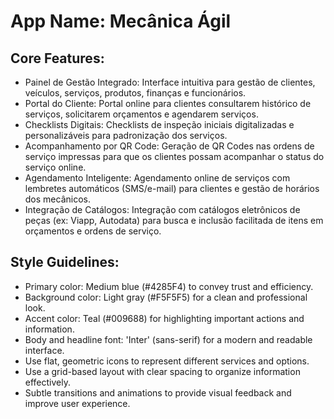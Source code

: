 # **App Name**: Mecânica Ágil

## Core Features:

- Painel de Gestão Integrado: Interface intuitiva para gestão de clientes, veículos, serviços, produtos, finanças e funcionários.
- Portal do Cliente: Portal online para clientes consultarem histórico de serviços, solicitarem orçamentos e agendarem serviços.
- Checklists Digitais: Checklists de inspeção iniciais digitalizadas e personalizáveis para padronização dos serviços.
- Acompanhamento por QR Code: Geração de QR Codes nas ordens de serviço impressas para que os clientes possam acompanhar o status do serviço online.
- Agendamento Inteligente: Agendamento online de serviços com lembretes automáticos (SMS/e-mail) para clientes e gestão de horários dos mecânicos.
- Integração de Catálogos: Integração com catálogos eletrônicos de peças (ex: Viapp, Autodata) para busca e inclusão facilitada de itens em orçamentos e ordens de serviço.

## Style Guidelines:

- Primary color: Medium blue (#4285F4) to convey trust and efficiency.
- Background color: Light gray (#F5F5F5) for a clean and professional look.
- Accent color: Teal (#009688) for highlighting important actions and information.
- Body and headline font: 'Inter' (sans-serif) for a modern and readable interface.
- Use flat, geometric icons to represent different services and options.
- Use a grid-based layout with clear spacing to organize information effectively.
- Subtle transitions and animations to provide visual feedback and improve user experience.